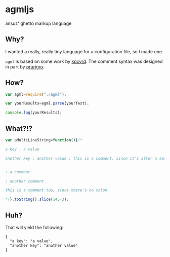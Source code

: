 # agmljs

ansuz' ghetto markup language

## Why?

I wanted a really, really tiny language for a configuration file, so I made one.

`agml` is based on some work by [kpcyrd](https://github.com/kpcyrd). The comment syntax was designed in part by [prurigro](https://github.com/prurigro).

## How?

```Javascript
var agml=require("./agml");

var yourResults=agml.parse(yourText);

console.log(yourResults);
```

## What?!?

```Javascript
var aMultiLineString=function(){/*

a key : a value

another key : another value ; this is a comment, since it's after a semicolon


: a comment

; another comment

this is a comment too, since there's no colon

*/}.toString().slice(14,-3);
```

## Huh?

That will yield the following:

```agml
{
  "a key": "a value",
  "another key": "another value"
}
```
